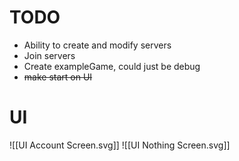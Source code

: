   # TODO 

- Ability to create and modify servers
- Join servers
- Create exampleGame, could just be debug
- ~~make start on UI~~ 

# UI

![[UI Account Screen.svg]]
![[UI Nothing Screen.svg]]
